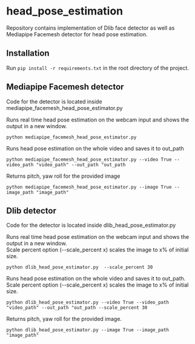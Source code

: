 # head_pose_estimation

Repository contains implementation of Dlib face detector as well as Mediapipe Facemesh detector for head pose estimation. 


## Installation

Run `pip install -r requirements.txt` in the root directory of the project.

## Mediapipe Facemesh detector
Code for the detector is located inside mediapipe_facemesh_head_pose_estimator.py

Runs real time head pose estimation on the webcam input and shows the output in a new window.

`python mediapipe_facemesh_head_pose_estimator.py`

Runs head pose estimation on the whole video and saves it to out_path

`python mediapipe_facemesh_head_pose_estimator.py --video True --video_path "video_path" --out_path "out_path`

Returns pitch, yaw roll for the provided image

`python mediapipe_facemesh_head_pose_estimator.py --image True --image_path "image_path" `

## Dlib detector
Code for the detector is located inside dlib_head_pose_estimator.py 

Runs real time head pose estimation on the webcam input and shows the output in a new window. <br />
Scale percent option (--scale_percent x) scales the image to x% of initial size.

`python dlib_head_pose_estimator.py  --scale_percent 30`

Runs head pose estimation on the whole video and saves it to out_path. <br />
Scale percent option (--scale_percent x) scales the image to x% of initial size.

`python dlib_head_pose_estimator.py --video True --video_path "video_path" --out_path "out_path --scale_percent 30`

Returns pitch, yaw roll for the provided image. 

`python dlib_head_pose_estimator.py --image True --image_path "image_path" `
